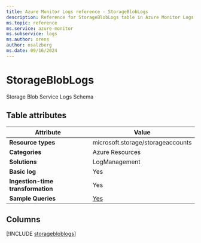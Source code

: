 ```yaml
---
title: Azure Monitor Logs reference - StorageBlobLogs
description: Reference for StorageBlobLogs table in Azure Monitor Logs.
ms.topic: reference
ms.service: azure-monitor
ms.subservice: logs
ms.author: orens
author: osalzberg
ms.date: 09/16/2024
---
```


# StorageBlobLogs

Storage Blob Service Logs Schema


## Table attributes

|Attribute|Value|
|---|---|
|**Resource types**|microsoft.storage/storageaccounts|
|**Categories**|Azure Resources|
|**Solutions**| LogManagement|
|**Basic log**|Yes|
|**Ingestion-time transformation**|Yes|
|**Sample Queries**|[Yes](/azure/azure-monitor/reference/queries/storagebloblogs)|



## Columns
  
[!INCLUDE [storagebloblogs](~/reusable-content/ce-skilling/azure/includes/azure-monitor/reference/tables/storagebloblogs-include.md)]

